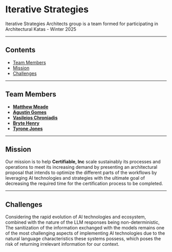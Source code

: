 # Iterative Strategies

Iterative Strategies Architects group is a team formed for participating in Architectural Katas - Winter 2025

---

## **Contents**

- [Team Members](#team-members)
- [Mission](#mission)
- [Challenges](#challenges)

---

## **Team Members**

- **[Matthew Meade](#)**
- **[Agustin Gomes](#)**
- **[Vasileios Chroniadis](#)**
- **[Bryte Henry](#)**
- **[Tyrone Jones](#)**

---

## **Mission**

Our mission is to help **Certifiable, Inc** scale sustainably its processes and operations to meet its increasing demand by presenting an architectural proposal that intends to optimize the different parts of the workflows by leveraging AI technologies and strategies with the ultimate goal of decreasing the required time for the certification process to be completed.

---

## **Challenges**

Considering the rapid evolution of AI technologies and ecosystem, combined with the nature of the LLM responses being non-deterministic, The sanitization of the information exchanged with the models remains one of the most challenging aspects of implementing AI technologies due to the natural language characteristics these systems possess, which poses the risk of returning irrelevant information for our context.
